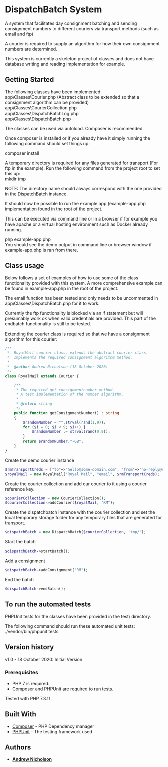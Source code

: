 # DispatchBatch System

A system that facilitates day consignment batching and sending consignment
    numbers to different couriers via transport methods (such as email and ftp)

A courier is required to supply an algorithm for how their own consignment
    numbers are determined.

This system is currently a skeleton project of classes and does not have database
    writing and reading implementation for example.

## Getting Started
The following classes have been implemented:\
app\Classes\Courier.php (Abstract class to be extended so that a consignment algorithm can be provided)\
app\Classes\CourierCollection.php\
app\Classes\DispatchBatchLog.php\
app\Classes\DispatchBatch.php

The classes can be used via autoload. Composer is recommended.

Once composer is installed or if you already have it simply running the following command should set things up:

composer install

A temporary directory is required for any files generated for transport (For ftp in the example). Run the following
command from the project root to set this up:\
mkdir tmp

NOTE: The directory name should always correspond with the one provided in the DispatchBatch instance.

It should now be possible to run the example app (example-app.php implementation found in the root of the project.

This can be executed via command line or in a browser if for example you have apache or
    a virtual hosting environment such as Docker already running.

php example-app.php\
You should see the demo output in command line or browser window if example-app.php is ran from there.

## Class usage
Below follows a set of examples of how to use some of the class functionality provided with this system.
A more comprehensive example can be found in example-app.php in the root of the project.

The email function has been tested and only needs to be uncommented in\
app\Classes\DispatchBatch.php for it to work.

Currently the ftp functionality is blocked via an if statement but will presumably work ok when
    valid credentials are provided. This part of the endbatch functionality is still to be tested.

Extending the courier class is required so that we have a consignment algorithm for this courier:
```php
/**
 *  RoyalMail courier class, extends the abstract courier class.
 *  Implements the required consignment algorithm method.
 * 
 *  @author Andrew Nicholson (18 October 2020)
 */
class RoyalMail extends Courier {

    /**
     * The required get consignmentnumber method.
     * A test implementation of the number algorithm.
     * 
     * @return string
     */
	public function getConsignmentNumber() : string
	{
		$randomNumber = "".strval(rand(1,9));
		for ($i = 0; $i < 9; $i++) {
			$randomNumber .= strval(rand(0,9));
		}
		return $randomNumber."-GB";
	}
}
```

Create the demo courier instance
```php
$rmTransportCreds = ["to"=>"hello@some-domain.com", "from"=>"no-reply@some-domain.com"];
$royalMail = new RoyalMail("Royal Mail", "email", $rmTransportCreds);
```

Create the courier collection and add our courier to it using a courier reference key.
```php
$courierCollection = new CourierCollection();
$courierCollection->addCourier($royalMail, "RM");
```

Create the dispatchbatch instance with the courier collection and set the local
    temporary storage folder for any temporary files that are generated for transport. 
```php
$dispatchBatch = new DispatchBatch($courierCollection, 'tmp/');
```

Start the batch
```php
$dispatchBatch->startBatch();
```

Add a consignment
```php
$dispatchBatch->addConsignment("RM");
```

End the batch
```php
$dispatchBatch->endBatch();
```

##	To run the automated tests
PHPUnit tests for the classes have been provided in the test\ directory.

The following command should run these automated unit tests:\
./vendor/bin/phpunit tests

## Version history
v1.0 - 18 October 2020: Initial Version. 

### Prerequisites
- PHP 7 is required.
- Composer and PHPUnit are required to run tests.

Tested with PHP 7.3.11

## Built With

* [Composer](https://getcomposer.org/) - PHP Dependency manager
* [PHPUnit](https://phpunit.de/) - The testing framework used

## Authors

* **[Andrew Nicholson](https://github.com/agdnicholson)**
